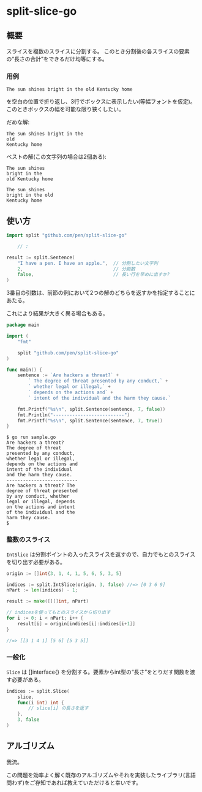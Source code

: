 # split-slice-go

## 概要

スライスを複数のスライスに分割する。
このとき分割後の各スライスの要素の“長さの合計”をできるだけ均等にする。

### 用例

```
The sun shines bright in the old Kentucky home
```
を空白の位置で折り返し、3行でボックスに表示したい(等幅フォントを仮定)。
このときボックスの幅を可能な限り狭くしたい。

だめな解:
```
The sun shines bright in the
old
Kentucky home
```

ベストの解(この文字列の場合は2個ある):
```
The sun shines
bright in the
old Kentucky home
```
```
The sun shines
bright in the old
Kentucky home
```

## 使い方

```go
import split "github.com/pen/split-slice-go"

    // :

result := split.Sentence(
    "I have a pen. I have an apple.",  // 分割したい文字列
    2,                                 // 分割数
    false,                             // 長い行を早めに出すか?
)
```
3番目の引数は、前節の例において2つの解のどちらを返すかを指定することにあたる。

これにより結果が大きく異る場合もある。
```go
package main

import (
    "fmt"

    split "github.com/pen/split-slice-go"
)

func main() {
    sentence := `Are hackers a threat?` +
        ` The degree of threat presented by any conduct,` +
        ` whether legal or illegal,` +
        ` depends on the actions and` +
        ` intent of the individual and the harm they cause.`

    fmt.Printf("%s\n", split.Sentence(sentence, 7, false))
    fmt.Println("--------------------------")
    fmt.Printf("%s\n", split.Sentence(sentence, 7, true))
}
```
```console
$ go run sample.go 
Are hackers a threat?
The degree of threat
presented by any conduct,
whether legal or illegal,
depends on the actions and
intent of the individual
and the harm they cause.
--------------------------
Are hackers a threat? The
degree of threat presented
by any conduct, whether
legal or illegal, depends
on the actions and intent
of the individual and the
harm they cause.
$
```

### 整数のスライス

`IntSlice` は分割ポイントの入ったスライスを返すので、自力でもとのスライスを切り出す必要がある。

```go
origin := []int{3, 1, 4, 1, 5, 6, 5, 3, 5}

indices := split.IntSlice(origin, 3, false) //=> [0 3 6 9]
nPart := len(indices) - 1;

result := make([][]int, nPart)

// indicesを使ってもとのスライスから切り出す
for i := 0; i < nPart; i++ {
    result[i] = origin[indices[i]:indices[i+1]]
}

//=> [[3 1 4 1] [5 6] [5 3 5]]
```

### 一般化

`Slice` は []interface{} を分割する。要素からint型の“長さ”をとりだす関数を渡す必要がある。

```go
indices := split.Slice(
    slice,
    func(i int) int {
        // slice[i] の長さを返す
    },
    3, false
)
```

## アルゴリズム

我流。

この問題を効率よく解く既存のアルゴリズムやそれを実装したライブラリ(言語問わず)をご存知であれば教えていただけると幸いです。
